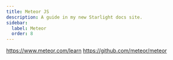 ```yaml
---
title: Meteor JS
description: A guide in my new Starlight docs site.
sidebar:
  label: Meteor
  order: 8
---
```


https://www.meteor.com/learn
https://github.com/meteor/meteor